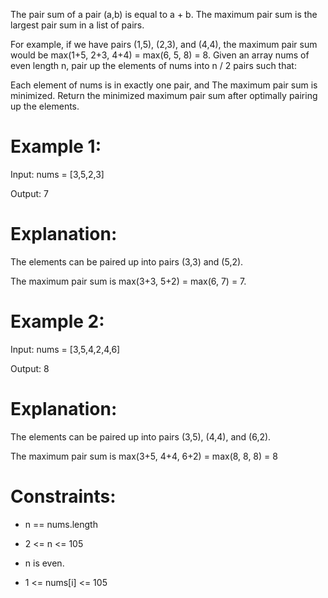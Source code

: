 The pair sum of a pair (a,b) is equal to a + b. The maximum pair sum is 
the largest pair sum in a list of pairs.

For example, if we have pairs (1,5), (2,3), and (4,4), the maximum pair 
sum would be max(1+5, 2+3, 4+4) = max(6, 5, 8) = 8.
Given an array nums of even length n, pair up the elements of nums into 
n / 2 pairs such that:

Each element of nums is in exactly one pair, and
The maximum pair sum is minimized.
Return the minimized maximum pair sum after optimally pairing up the elements.

# Example 1:

Input: nums = [3,5,2,3]

Output: 7

# Explanation: 

The elements can be paired up into pairs (3,3) and (5,2).

The maximum pair sum is max(3+3, 5+2) = max(6, 7) = 7.

# Example 2:

Input: nums = [3,5,4,2,4,6]

Output: 8

# Explanation: 

The elements can be paired up into pairs (3,5), (4,4), and (6,2).

The maximum pair sum is max(3+5, 4+4, 6+2) = max(8, 8, 8) = 8 

# Constraints:

- n == nums.length

- 2 <= n <= 105

- n is even.

- 1 <= nums[i] <= 105
